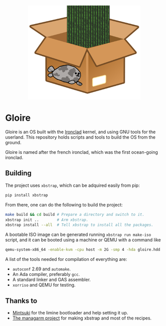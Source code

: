 <p align="center">
    <img height="300" alt="Logo of the distro" src="artwork/logo.png"/>
</p>

# Gloire

Gloire is an OS built with the
[Ironclad](https://github.com/streaksu/ironclad) kernel, and using GNU tools for
the userland. This repository holds scripts and tools to build the OS from the
ground.

Gloire is named after the french ironclad, which was the first ocean-going
ironclad.

## Building

The project uses `xbstrap`, which can be adquired easily from pip:

```bash
pip install xbstrap
```

From there, one can do the following to build the project:

```bash
make build && cd build # Prepare a directory and switch to it.
xbstrap init ..        # Arm xbstrap.
xbstrap install --all  # Tell xbstrap to install all the packages.
```

A bootable ISO image can be generated running `xbstrap run make-iso` script,
and it can be booted using a machine or QEMU with a command like
```bash
qemu-system-x86_64 -enable-kvm -cpu host -m 2G -smp 4 -hda gloire.hdd
```

A list of the tools needed for compilation of everything are:

- `autoconf` 2.69 and `automake`.
- An Ada compiler, preferably `gcc`.
- A standard linker and GAS assembler.
- `xorriso` and QEMU for testing.

## Thanks to

- [Mintsuki](https://github.com/mintsuki) for the limine bootloader and help
setting it up.
- [The managarm project](https://github.com/managarm) for making xbstrap and
most of the recipes.
